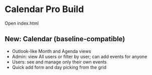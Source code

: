 # Calendar Pro Build
Open index.html

## New: Calendar (baseline-compatible)
- Outlook-like Month and Agenda views
- Admin: view All users or filter by user; can add events for anyone
- Users: see and manage only their own events
- Quick add form and day picking from the grid
